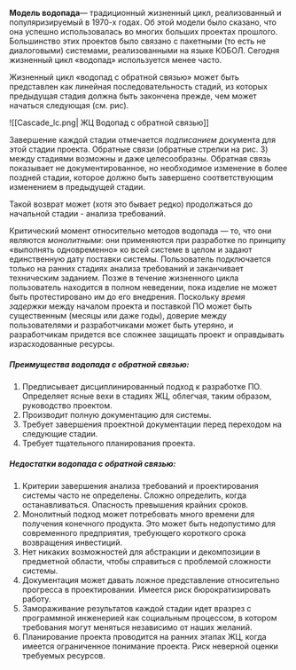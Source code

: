 **Модель водопада**— традиционный жизненный цикл, реализованный и популяризируемый в 1970-х годах. Об этой модели было сказано, что она успешно использовалась во многих больших проектах прошлого. Большинство этих проектов было связано с пакетными (то есть не диалоговыми) системами, реализованными на языке КОБОЛ. Сегодня жизненный цикл «водопад» используется менее часто.

Жизненный цикл «водопад с обратной связью» может быть представлен как линейная последовательность стадий, из которых предыдущая стадия должна быть закончена прежде, чем может начаться следующая (см. рис).

![[Cascade_lc.png| ЖЦ Водопад с обратной связью]]

Завершение каждой стадии отмечается _подписанием_ документа для этой стадии проекта. Обратные связи (обратные стрелки на рис. 3) между стадиями возможны и даже целесообразны. Обратная связь показывает не документированное, но необходимое изменение в более поздней стадии, которое должно быть завершено соответствующим изменением в предыдущей стадии.

Такой возврат может (хотя это бывает редко) продолжаться до начальной стадии - анализа требований.

Критический момент относительно методов водопада — то, что они являются _монолитными_: они применяются при разработке по принципу «выполнять одновременно» ко всей системе в целом и задают единственную дату поставки системы. Пользователь подключается только на ранних стадиях анализа требований и заканчивает техническим заданием. Позже в течение жизненного цикла пользователь находится в полном неведении, пока изделие не может быть протестировано им до его внедрения. Поскольку _время задержки_ между началом проекта и поставкой ПО может быть существенным (месяцы или даже годы), доверие между пользователями и разработчиками может быть утеряно, и разработчикам придется все сложнее защищать проект и оправдывать израсходованные ресурсы.

##### **Преимущества водопада с обратной связью:**

1. Предписывает дисциплинированный подход к разработке ПО. Определяет ясные вехи в стадиях ЖЦ, облегчая, таким образом, руководство проектом.
2. Производит полную документацию для системы.
3. Требует завершения проектной документации перед переходом на следующие стадии.
4. Требует тщательного планирования проекта.

##### **Недостатки водопада с обратной связью:**

1. Критерии завершения анализа требований и проектирования системы часто не определены. Сложно определить, когда останавливаться. Опасность превышения крайних сроков.
2. Монолитный подход может потребовать много времени для получения конечного продукта. Это может быть недопустимо для современного предприятия, требующего короткого срока возвращения инвестиций.
3. Нет никаких возможностей для абстракции и декомпозиции в предметной области, чтобы справиться с проблемой сложности системы.
4. Документация может давать ложное представление относительно прогресса в проектировании. Имеется риск бюрократизировать работу.
5. Замораживание результатов каждой стадии идет вразрез с программной инженерией как социальным процессом, в котором требования могут меняться независимо от наших желаний.
6. Планирование проекта проводится на ранних этапах ЖЦ, когда имеется ограниченное понимание проекта. Риск неверной оценки требуемых ресурсов.